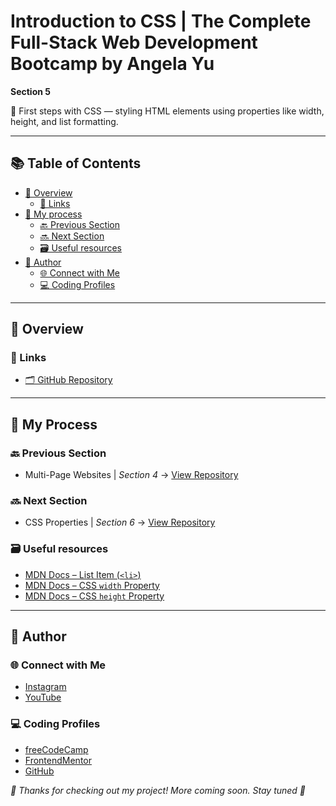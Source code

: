 # Introduction to CSS | The Complete Full-Stack Web Development Bootcamp by Angela Yu

**Section 5**

🎨 First steps with CSS — styling HTML elements using properties like width, height, and list formatting.

---

## 📚 Table of Contents
- [🔎 Overview](#-overview)
  - [🔗 Links](#-links)
- [🧠 My process](#-my-process)
  - [🔙 Previous Section](#-previous-section)
  - [🔜 Next Section](#-next-section)
  - [🗃️ Useful resources](#️-useful-resources)
- [👤 Author](#-author)
  - [🌐 Connect with Me](#-connect-with-me)
  - [💻 Coding Profiles](#-coding-profiles)

---

## 🔎 Overview

### 🔗 Links

 - [🗂️ GitHub Repository](https://github.com/DalaScript/introduction-to-css)

---

## 🧠 My Process

### 🔙 Previous Section

 - Multi-Page Websites | *Section 4* → [View Repository](https://github.com/DalaScript/multi-page-websites)

### 🔜 Next Section

 - CSS Properties | *Section 6* → [View Repository](https://github.com/DalaScript/css-properties)

### 🗃️ Useful resources

  - [MDN Docs – List Item (`<li>`)](https://developer.mozilla.org/en-US/docs/Web/HTML/Reference/Elements/li)
  - [MDN Docs – CSS `width` Property](https://developer.mozilla.org/en-US/docs/Web/CSS/width)
  - [MDN Docs – CSS `height` Property](https://developer.mozilla.org/en-US/docs/Web/CSS/height)

---

## 👤 Author

### 🌐 Connect with Me

 - [Instagram](https://www.instagram.com/DalaScript)
 - [YouTube](https://www.youtube.com/@DalaScript)

### 💻 Coding Profiles

 - [freeCodeCamp](https://www.freecodecamp.org/DalaScript)
 - [FrontendMentor](https://www.frontendmentor.io/profile/DalaScript)
 - [GitHub](https://github.com/DalaScript)

*🙌 Thanks for checking out my project! More coming soon. Stay tuned 🚀*
